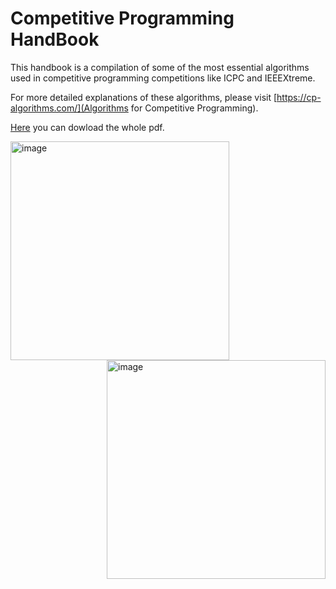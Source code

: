 # Competitive Programming HandBook

This handbook is a compilation of some of the most essential algorithms used in competitive programming competitions like ICPC and IEEEXtreme.

For more detailed explanations of these algorithms, please visit [https://cp-algorithms.com/](Algorithms for Competitive Programming).

[Here](https://github.com/AlanAcosta460/CoPrHandBook/blob/main/Tex/build/main.pdf) you can dowload the whole pdf.

<div>
  <img align="left" src="https://static.wixstatic.com/media/088799_2ff03e2c9a2c4cdf94e4dca464d5cfa8~mv2.png" alt= "image" width='350'/>
  <img align="right" src="https://ieeextreme.org/wp-content/uploads/2023/02/ieeextreme_logo_general.png" alt="image" width='350'/>
</div>